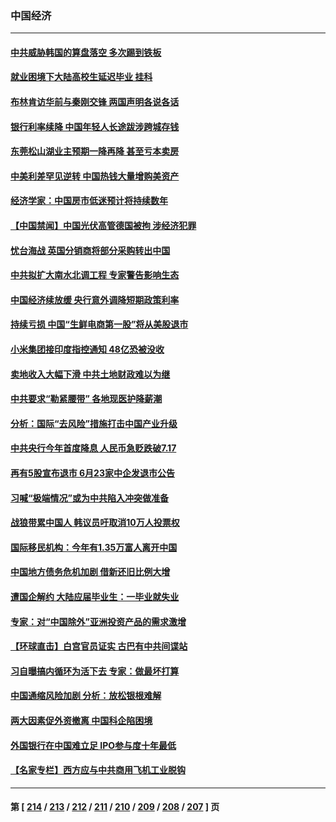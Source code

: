 ### 中国经济
---
#### [中共威胁韩国的算盘落空 多次踢到铁板](../../pages/ncid283/n14016130.md) 
#### [就业困境下大陆高校生延迟毕业 挂科](../../pages/ncid283/n14016043.md) 
#### [布林肯访华前与秦刚交锋 两国声明各说各话](../../pages/ncid283/n14016061.md) 
#### [银行利率续降 中国年轻人长途跋涉跨城存钱](../../pages/ncid283/n14015940.md) 
#### [东莞松山湖业主预期一降再降 甚至亏本卖房](../../pages/ncid283/n14015956.md) 
#### [中美利差罕见逆转 中国热钱大量增购美资产](../../pages/ncid283/n14015938.md) 
#### [经济学家：中国房市低迷预计将持续数年](../../pages/ncid283/n14015877.md) 
#### [【中国禁闻】中国光伏高管德国被拘 涉经济犯罪](../../pages/ncid283/n14015522.md) 
#### [忧台海战 英国分销商将部分采购转出中国](../../pages/ncid283/n14015680.md) 
#### [中共拟扩大南水北调工程 专家警告影响生态](../../pages/ncid283/n14015409.md) 
#### [中国经济续放缓 央行意外调降短期政策利率](../../pages/ncid283/n14015068.md) 
#### [持续亏损 中国“生鲜电商第一股”将从美股退市](../../pages/ncid283/n14015570.md) 
#### [小米集团接印度指控通知 48亿恐被没收](../../pages/ncid283/n14015559.md) 
#### [卖地收入大幅下滑 中共土地财政难以为继](../../pages/ncid283/n14015523.md) 
#### [中共要求“勒紧腰带” 各地现医护降薪潮](../../pages/ncid283/n14015524.md) 
#### [分析：国际“去风险”措施打击中国产业升级](../../pages/ncid283/n14015517.md) 
#### [中共央行今年首度降息 人民币急贬跌破7.17](../../pages/ncid283/n14015432.md) 
#### [再有5股宣布退市 6月23家中企发退市公告](../../pages/ncid283/n14015448.md) 
#### [习喊“极端情况”或为中共陷入冲突做准备](../../pages/ncid283/n14015232.md) 
#### [战狼带累中国人 韩议员吁取消10万人投票权](../../pages/ncid283/n14015413.md) 
#### [国际移民机构：今年有1.35万富人离开中国](../../pages/ncid283/n14015159.md) 
#### [中国地方债务危机加剧 借新还旧比例大增](../../pages/ncid283/n14013459.md) 
#### [遭国企解约 大陆应届毕业生：一毕业就失业](../../pages/ncid283/n14015117.md) 
#### [专家：对“中国除外”亚洲投资产品的需求激增](../../pages/ncid283/n14015121.md) 
#### [【环球直击】白宫官员证实 古巴有中共间谍站](../../pages/ncid283/n14014796.md) 
#### [习自曝搞内循环为活下去 专家：做最坏打算](../../pages/ncid283/n14014721.md) 
#### [中国通缩风险加剧 分析：放松银根难解](../../pages/ncid283/n14014906.md) 
#### [两大因素促外资撤离 中国科企陷困境](../../pages/ncid283/n14014850.md) 
#### [外国银行在中国难立足 IPO参与度十年最低](../../pages/ncid283/n14014846.md) 
#### [【名家专栏】西方应与中共商用飞机工业脱钩](../../pages/ncid283/n14014650.md) 

---
#### 第 [ [214](./214.md) / [213](./213.md) / [212](./212.md) / [211](./211.md) / [210](./210.md) / [209](./209.md) / [208](./208.md) / [207](./207.md) ] 页
